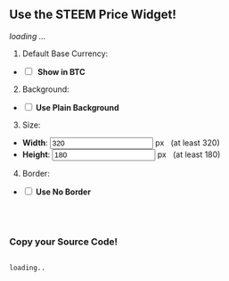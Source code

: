 ## Use the STEEM Price Widget!
<div class="pull-right" id="widgetsample">
<em>loading ...</em>
</div>

1. Default Base Currency: 
  * <input type="checkbox" onclick="compilewidget()" id="choiceusebtc"> <b>&nbsp;Show in BTC</b>
2. Background: 
  * <input type="checkbox" onclick="compilewidget()" id="choicenobg">&nbsp;<b>Use Plain Background</b>
3. Size:
  * **Width**: <input type="text" width="50px" onchange="compilewidget()" id="choicewidth" name="choicewidth" value="320"> px &nbsp;&nbsp;(at least 320)
  * **Height**: <input type="text" width="50px" onchange="compilewidget()" id="choiceheight" name="choiceheight" value="180"> px &nbsp;&nbsp;(at least 180)
4. Border: 
  * <input type="checkbox" onclick="compilewidget()" id="choicenoborder">&nbsp;<b>Use No Border</b>

<br><br>

### Copy your Source Code!
<code id="widgetcode">
loading..
</code>

<script src="https://ajax.googleapis.com/ajax/libs/jquery/3.2.1/jquery.min.js" async></script>
<script src="customize.js"></script>
